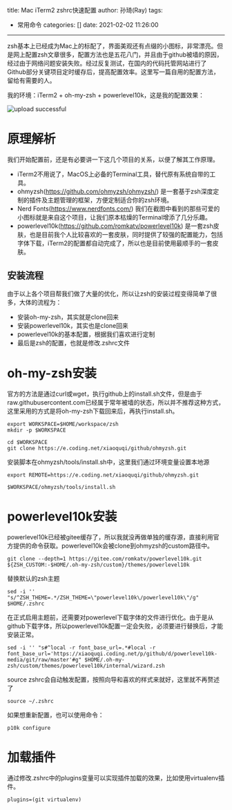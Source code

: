 title: Mac iTerm2 zshrc快速配置
author: 孙琦(Ray)
tags:
  - 常用命令
categories: []
date: 2021-02-02 11:26:00
---
zsh基本上已经成为Mac上的标配了，界面美观还有点缀的小图标，非常漂亮。但是网上配置zsh文章很多，配置方法也是五花八门，并且由于github被墙的原因，经过由于网络问题安装失败。经过反复测试，在国内的代码托管网站进行了Github部分关键项目定时缓存后，提高配置效率。这里写一篇自用的配置方法，留给有需要的人。

我的环境：iTerm2 + oh-my-zsh + powerlevel10k，这是我的配置效果：

![upload successful](/images/pasted-123.png)

<!-- more -->

# 原理解析

我们开始配置前，还是有必要讲一下这几个项目的关系，以便了解其工作原理。

* iTerm2不用说了，MacOS上必备的Terminal工具，替代原有系统自带的工具。
* ohmyzsh(https://github.com/ohmyzsh/ohmyzsh/) 是一套基于zsh深度定制的插件及主题管理的框架，方便定制适合你的zsh环境。
* Nerd Fonts(https://www.nerdfonts.com/) 我们在截图中看到的那些可爱的小图标就是来自这个项目，让我们原本枯燥的Terminal增添了几分乐趣。
* powerlevel10k(https://github.com/romkatv/powerlevel10k) 是一套zsh皮肤，也是目前我个人比较喜欢的一套皮肤，同时提供了较强的配置能力，包括字体下载，iTerm2的配置都自动完成了，所以也是目前使用最顺手的一套皮肤。

## 安装流程

由于以上各个项目帮我们做了大量的优化，所以让zsh的安装过程变得简单了很多，大体的流程为：
* 安装oh-my-zsh，其实就是clone回来
* 安装powerlevel10k，其实也是clone回来
* powerlevel10k的基本配置，根据我们喜欢进行定制
* 最后是zsh的配置，也就是修改.zshrc文件

# oh-my-zsh安装

官方的方法是通过curl或wget，执行github上的install.sh文件，但是由于raw.githubusercontent.com已经属于常年被墙的状态，所以并不推荐这种方式，这里采用的方式是将oh-my-zsh下载回来后，再执行install.sh。

```
export WORKSPACE=$HOME/workspace/zsh
mkdir -p $WORKSPACE

cd $WORKSPACE
git clone https://e.coding.net/xiaoquqi/github/ohmyzsh.git
```

安装脚本在ohmyzsh/tools/install.sh中，这里我们通过环境变量设置本地源

```
export REMOTE=https://e.coding.net/xiaoquqi/github/ohmyzsh.git

$WORKSPACE/ohmyzsh/tools/install.sh
```

# powerlevel10k安装

powerlevel10k已经被gitee缓存了，所以我就没再做单独的缓存源，直接利用官方提供的命令获取。powerlevel10k会被clone到ohmyzsh的custom路径中。

```
git clone --depth=1 https://gitee.com/romkatv/powerlevel10k.git ${ZSH_CUSTOM:-$HOME/.oh-my-zsh/custom}/themes/powerlevel10k
```

替换默认的zsh主题

```
sed -i '' "s/^ZSH_THEME=.*/ZSH_THEME=\"powerlevel10k\/powerlevel10k\"/g" $HOME/.zshrc
```

在正式启用主题前，还需要对powerlevel下载字体的文件进行优化。由于是从github下载字体，所以powerlevel10k配置一定会失败，必须要进行替换后，才能安装正常。

```
sed -i '' "s#^local -r font_base_url=.*#local -r font_base_url='https://xiaoquqi.coding.net/p/github/d/powerlevel10k-media/git/raw/master'#g" $HOME/.oh-my-zsh/custom/themes/powerlevel10k/internal/wizard.zsh
```

source zshrc会自动触发配置，按照向导和喜欢的样式来就好，这里就不再赘述了

```
source ~/.zshrc
```

如果想重新配置，也可以使用命令：

```
p10k configure
```

# 加载插件

通过修改.zshrc中的plugins变量可以实现插件加载的效果，比如使用virtualenv插件。
```
plugins=(git virtualenv)
```